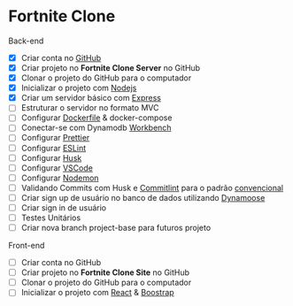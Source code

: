 # Fortnite Clone

Back-end

- [x] Criar conta no [GitHub](https://github.com/)
- [x] Criar projeto no **Fortnite Clone Server** no GitHub
- [x] Clonar o projeto do GitHub para o computador
- [x] Inicializar o projeto com [Nodejs](https://nodejs.org/en/download/)
- [x] Criar um servidor básico com [Express](https://expressjs.com/pt-br/starter/hello-world.html)
- [ ] Estruturar o servidor no formato MVC
- [ ] Configurar [Dockerfile](https://docs.docker.com/desktop/windows/install/) & docker-compose
- [ ] Conectar-se com Dynamodb [Workbench](https://docs.aws.amazon.com/amazondynamodb/latest/developerguide/workbench.settingup.html)
- [ ] Configurar [Prettier](https://prettier.io/docs/en/install.html)
- [ ] Configurar [ESLint](https://eslint.org/docs/user-guide/getting-started) 
- [ ] Configurar [Husk](https://www.npmjs.com/package/husky)
- [ ] Configurar [VSCode](https://editorconfig.org/) 
- [ ] Configurar [Nodemon](https://programandosolucoes.dev.br/2021/04/27/configurar-utilizar-nodemon/)
- [ ] Validando Commits com Husk e [Commitlint](https://suprabhasupi.medium.com/validate-commit-message-using-commitlint-and-husky-b5dad0750f10) para o padrão [convencional](https://github.com/conventional-changelog/commitlint/tree/master/%40commitlint/config-conventional)
- [ ] Criar sign up de usuário no banco de dados utilizando [Dynamoose](https://dynamoosejs.com/getting_started/Introduction)
- [ ] Criar sign in de usuário
- [ ] Testes Unitários
- [ ] Criar nova branch project-base para futuros projeto

Front-end

- [ ] Criar conta no GitHub
- [ ] Criar projeto no **Fortnite Clone Site** no GitHub
- [ ] Clonar o projeto do GitHub para o computador
- [ ] Inicializar o projeto com [React](https://pt-br.reactjs.org/tutorial/tutorial.html) & [Boostrap](https://getbootstrap.com/docs/5.2/examples/)